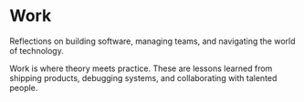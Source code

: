 # Work

Reflections on building software, managing teams, and navigating the world of technology.

Work is where theory meets practice. These are lessons learned from shipping products, debugging systems, and collaborating with talented people.

